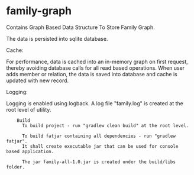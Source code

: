 # family-graph
Contains Graph Based Data Structure To Store Family Graph. 

The data is persisted into sqlite database. 

Cache:

For performance, data is cached into an in-memory graph on first request, thereby avoiding database calls for
all read based operations. When user adds member or relation, the data is saved into database
and cache is updated with new record.

Logging:

Logging is enabled using logback. A log file "family.log" is created at the root level of utility.



        Build
          To build project - run "gradlew clean build" at the root level.
          
          To build fatjar containing all dependencies - run "gradlew fatjar". 
          It shall create executable jar that can be used for console based application.
          
          The jar family-all-1.0.jar is created under the build/libs folder.
